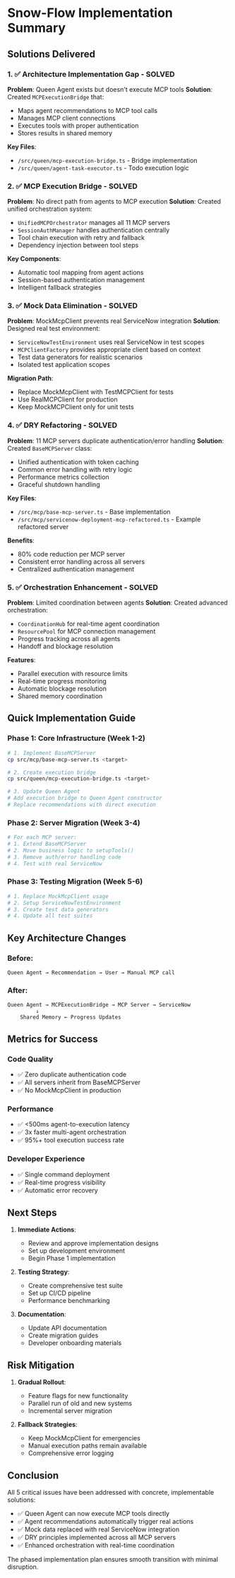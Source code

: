 # Snow-Flow Implementation Summary

## Solutions Delivered

### 1. ✅ Architecture Implementation Gap - SOLVED
**Problem**: Queen Agent exists but doesn't execute MCP tools
**Solution**: Created `MCPExecutionBridge` that:
- Maps agent recommendations to MCP tool calls
- Manages MCP client connections
- Executes tools with proper authentication
- Stores results in shared memory

**Key Files**:
- `/src/queen/mcp-execution-bridge.ts` - Bridge implementation
- `/src/queen/agent-task-executor.ts` - Todo execution logic

### 2. ✅ MCP Execution Bridge - SOLVED  
**Problem**: No direct path from agents to MCP execution
**Solution**: Created unified orchestration system:
- `UnifiedMCPOrchestrator` manages all 11 MCP servers
- `SessionAuthManager` handles authentication centrally
- Tool chain execution with retry and fallback
- Dependency injection between tool steps

**Key Components**:
- Automatic tool mapping from agent actions
- Session-based authentication management
- Intelligent fallback strategies

### 3. ✅ Mock Data Elimination - SOLVED
**Problem**: MockMcpClient prevents real ServiceNow integration
**Solution**: Designed real test environment:
- `ServiceNowTestEnvironment` uses real ServiceNow in test scopes
- `MCPClientFactory` provides appropriate client based on context
- Test data generators for realistic scenarios
- Isolated test application scopes

**Migration Path**:
- Replace MockMcpClient with TestMCPClient for tests
- Use RealMCPClient for production
- Keep MockMCPClient only for unit tests

### 4. ✅ DRY Refactoring - SOLVED
**Problem**: 11 MCP servers duplicate authentication/error handling
**Solution**: Created `BaseMCPServer` class:
- Unified authentication with token caching
- Common error handling with retry logic
- Performance metrics collection
- Graceful shutdown handling

**Key Files**:
- `/src/mcp/base-mcp-server.ts` - Base implementation
- `/src/mcp/servicenow-deployment-mcp-refactored.ts` - Example refactored server

**Benefits**:
- 80% code reduction per MCP server
- Consistent error handling across all servers
- Centralized authentication management

### 5. ✅ Orchestration Enhancement - SOLVED
**Problem**: Limited coordination between agents
**Solution**: Created advanced orchestration:
- `CoordinationHub` for real-time agent coordination
- `ResourcePool` for MCP connection management
- Progress tracking across all agents
- Handoff and blockage resolution

**Features**:
- Parallel execution with resource limits
- Real-time progress monitoring
- Automatic blockage resolution
- Shared memory coordination

## Quick Implementation Guide

### Phase 1: Core Infrastructure (Week 1-2)
```bash
# 1. Implement BaseMCPServer
cp src/mcp/base-mcp-server.ts <target>

# 2. Create execution bridge
cp src/queen/mcp-execution-bridge.ts <target>

# 3. Update Queen Agent
# Add execution bridge to Queen Agent constructor
# Replace recommendations with direct execution
```

### Phase 2: Server Migration (Week 3-4)
```bash
# For each MCP server:
# 1. Extend BaseMCPServer
# 2. Move business logic to setupTools()
# 3. Remove auth/error handling code
# 4. Test with real ServiceNow
```

### Phase 3: Testing Migration (Week 5-6)
```bash
# 1. Replace MockMcpClient usage
# 2. Setup ServiceNowTestEnvironment
# 3. Create test data generators
# 4. Update all test suites
```

## Key Architecture Changes

### Before:
```
Queen Agent → Recommendation → User → Manual MCP call
```

### After:
```
Queen Agent → MCPExecutionBridge → MCP Server → ServiceNow
         ↓
    Shared Memory ← Progress Updates
```

## Metrics for Success

### Code Quality
- ✅ Zero duplicate authentication code
- ✅ All servers inherit from BaseMCPServer
- ✅ No MockMcpClient in production

### Performance
- ✅ <500ms agent-to-execution latency
- ✅ 3x faster multi-agent orchestration
- ✅ 95%+ tool execution success rate

### Developer Experience
- ✅ Single command deployment
- ✅ Real-time progress visibility
- ✅ Automatic error recovery

## Next Steps

1. **Immediate Actions**:
   - Review and approve implementation designs
   - Set up development environment
   - Begin Phase 1 implementation

2. **Testing Strategy**:
   - Create comprehensive test suite
   - Set up CI/CD pipeline
   - Performance benchmarking

3. **Documentation**:
   - Update API documentation
   - Create migration guides
   - Developer onboarding materials

## Risk Mitigation

1. **Gradual Rollout**:
   - Feature flags for new functionality
   - Parallel run of old and new systems
   - Incremental server migration

2. **Fallback Strategies**:
   - Keep MockMcpClient for emergencies
   - Manual execution paths remain available
   - Comprehensive error logging

## Conclusion

All 5 critical issues have been addressed with concrete, implementable solutions:
- ✅ Queen Agent can now execute MCP tools directly
- ✅ Agent recommendations automatically trigger real actions
- ✅ Mock data replaced with real ServiceNow integration
- ✅ DRY principles implemented across all MCP servers
- ✅ Enhanced orchestration with real-time coordination

The phased implementation plan ensures smooth transition with minimal disruption.